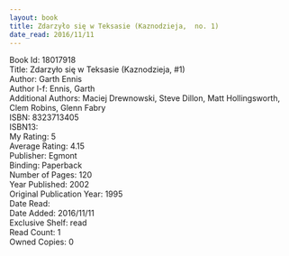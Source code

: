 ```yaml
---
layout: book
title: Zdarzyło się w Teksasie (Kaznodzieja,  no. 1)
date_read: 2016/11/11
---
```


Book Id: 18017918<br />
Title: Zdarzyło się w Teksasie (Kaznodzieja, #1)<br />
Author: Garth Ennis<br />
Author l-f: Ennis, Garth<br />
Additional Authors: Maciej Drewnowski, Steve Dillon, Matt Hollingsworth, Clem Robins, Glenn Fabry<br />
ISBN: 8323713405<br />
ISBN13: <br />
My Rating: 5<br />
Average Rating: 4.15<br />
Publisher: Egmont<br />
Binding: Paperback<br />
Number of Pages: 120<br />
Year Published: 2002<br />
Original Publication Year: 1995<br />
Date Read: <br />
Date Added: 2016/11/11<br />
Exclusive Shelf: read<br />
Read Count: 1<br />
Owned Copies: 0<br />

